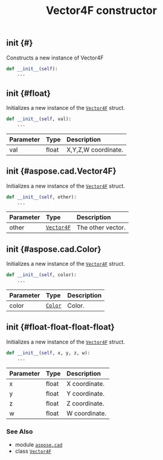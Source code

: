 ﻿---
title: Vector4F constructor
second_title: Aspose.CAD for Python via .NET API References
description: 
type: docs
weight: 10
url: /python-net/aspose.cad/vector4f/__init__/
is_root: false
---

## __init__ {#}

Constructs a new instance of Vector4F



```python
def __init__(self):
    ...
```




## __init__ {#float}

Initializes a new instance of the [`Vector4F`](/cad/python-net/aspose.cad/vector4f) struct.



```python
def __init__(self, val):
    ...
```


| Parameter | Type | Description |
| :- | :- | :- |
| val | float | X,Y,Z,W coordinate. |


## __init__ {#aspose.cad.Vector4F}

Initializes a new instance of the [`Vector4F`](/cad/python-net/aspose.cad/vector4f) struct.



```python
def __init__(self, other):
    ...
```


| Parameter | Type | Description |
| :- | :- | :- |
| other | [`Vector4F`](/cad/python-net/aspose.cad/vector4f) | The other vector. |


## __init__ {#aspose.cad.Color}

Initializes a new instance of the [`Vector4F`](/cad/python-net/aspose.cad/vector4f) struct.



```python
def __init__(self, color):
    ...
```


| Parameter | Type | Description |
| :- | :- | :- |
| color | [`Color`](/cad/python-net/aspose.cad/color) | Color. |


## __init__ {#float-float-float-float}

Initializes a new instance of the [`Vector4F`](/cad/python-net/aspose.cad/vector4f) struct.



```python
def __init__(self, x, y, z, w):
    ...
```


| Parameter | Type | Description |
| :- | :- | :- |
| x | float | X coordinate. |
| y | float | Y coordinate. |
| z | float | Z coordinate. |
| w | float | W coordinate. |



### See Also
* module [`aspose.cad`](../../)
* class [`Vector4F`](/cad/python-net/aspose.cad/vector4f)
